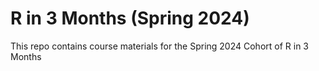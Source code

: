 # R in 3 Months (Spring 2024)

This repo contains course materials for the Spring 2024 Cohort of R in 3 Months
